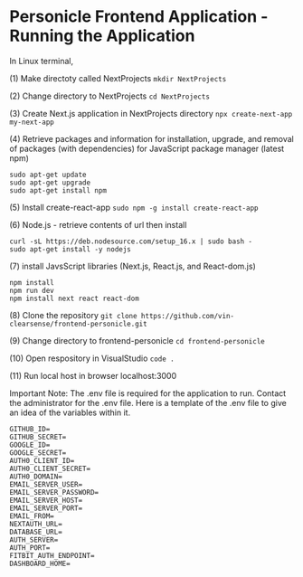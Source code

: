 # Personicle Frontend Application - Running the Application

In Linux terminal, 

(1) Make directoty called NextProjects
```mkdir NextProjects```

(2) Change directory to NextProjects
```cd NextProjects```

(3) Create Next.js application in NextProjects directory
```npx create-next-app my-next-app```

(4) Retrieve packages and information for installation, upgrade, and removal of packages (with dependencies) for JavaScript package manager (latest npm)
```
sudo apt-get update
sudo apt-get upgrade
sudo apt-get install npm
```

(5) Install create-react-app
```sudo npm -g install create-react-app```

(6) Node.js - retrieve contents of url then install
```
curl -sL https://deb.nodesource.com/setup_16.x | sudo bash -
sudo apt-get install -y nodejs
```

(7) install JavsScript libraries (Next.js, React.js, and React-dom.js)
```
npm install
npm run dev
npm install next react react-dom
```

(8) Clone the repository
```git clone https://github.com/vin-clearsense/frontend-personicle.git```

(9) Change directory to frontend-personicle
```cd frontend-personicle```

(10) Open respository in VisualStudio
```code .```

(11) Run local host in browser
localhost:3000

Important Note: The .env file is required for the application to run. Contact the administrator for the .env file. Here is a template of the .env file to give an idea of the variables within it. 
```
GITHUB_ID=
GITHUB_SECRET=
GOOGLE_ID=
GOOGLE_SECRET=
AUTH0_CLIENT_ID=
AUTH0_CLIENT_SECRET=
AUTH0_DOMAIN=
EMAIL_SERVER_USER=
EMAIL_SERVER_PASSWORD=
EMAIL_SERVER_HOST=
EMAIL_SERVER_PORT=
EMAIL_FROM=
NEXTAUTH_URL=
DATABASE_URL=
AUTH_SERVER=
AUTH_PORT=
FITBIT_AUTH_ENDPOINT=
DASHBOARD_HOME=
```
